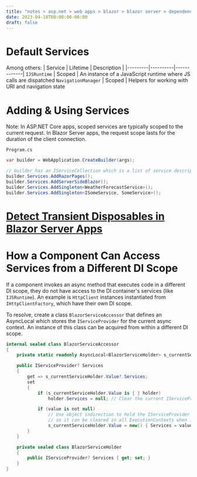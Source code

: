 ```yaml
---
title: "notes > asp.net > web apps > blazor > blazor server > dependency injection"
date: 2023-04-18T00:00:00-06:00
draft: false
---
```


# Default Services
Among others:
| Service | Lifetime | Description |
|---------|----------|-------------|
`IJSRuntime` | Scoped | An instance of a JavaScript runtime where JS calls are dispatched
`NavigationManager` | Scoped | Helpers for working with URI and navigation state

# Adding & Using Services
Note:  In ASP.NET Core apps, scoped services are typically scoped to the current request.  In Blazor Server apps, the request scope lasts for the duration of the client connection.

`Program.cs`
```cs
var builder = WebApplication.CreateBuilder(args);

// builder has an IServiceCollection which is a list of service descriptor objects
builder.Services.AddRazorPages();
builder.Services.AddServerSideBlazor();
builder.Services.AddSingleton<WeatherForecastService>();
builder.Services.AddSingleton<ISomeService, SomeService>();
```

# [Detect Transient Disposables in Blazor Server Apps](https://learn.microsoft.com/en-us/aspnet/core/blazor/fundamentals/dependency-injection?view=aspnetcore-7.0#detect-transient-disposables-in-blazor-server-apps)

# How a Component Can Access Services from a Different DI Scope
If a component invokes an async method that executes code in a different DI scope, they do not have access to the DI container's services (like `IJSRuntime`).  An example is `HttpClient` instances instantiated from `IHttpClientFactory`, which have their own DI scope.

To resolve, create a class `BlazorServiceAccessor` that defines an AsyncLocal which stores the `IServiceProvider` for the current async context.  An instance of this class can be acquired from within a different DI scope.
```cs
internal sealed class BlazorServiceAccessor
{
    private static readonly AsyncLocal<BlazorServiceHolder> s_currentServiceHolder = new();

    public IServiceProvider? Services
    {
        get => s_currentServiceHolder.Value?.Services;
        set
        {
            if (s_currentServiceHolder.Value is { } holder)
                holder.Services = null; // Clear the current IServiceProvider trapped in the AsyncLocal.

            if (value is not null)
                // Use object indirection to hold the IServiceProvider in an AsyncLocal
                // so it can be cleared in all ExecutionContexts when it's cleared.
                s_currentServiceHolder.Value = new() { Services = value };
        }
    }

    private sealed class BlazorServiceHolder
    {
        public IServiceProvider? Services { get; set; }
    }
}
```